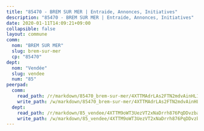 ```yaml
---
title: "85470 - BREM SUR MER | Entraide, Annonces, Initiatives"
description: "85470 - BREM SUR MER | Entraide, Annonces, Initiatives"
date: 2020-01-11T14:09:21+09:00
collapsible: false
layout: commune
comm:
  nom: "BREM SUR MER"
  slug: brem-sur-mer
  cp: "85470"
dept:
  nom: "Vendée"
  slug: vendee
  num: "85"
peerpad:
  comm:
    read_path: /r/markdown/85470_brem-sur-mer/4XTTMAdrLAs2FTN2mdvAinHL11Y4dE1x6eALZ5v82D37NyxTc
    write_path: /w/markdown/85470_brem-sur-mer/4XTTMAdrLAs2FTN2mdvAinHL11Y4dE1x6eALZ5v82D37NyxTc-K3TgUGKm81xtzwEQxEJGMNbRgdNRPbca1JKZqZSBGBLjuX7Z6nRxcgvnw6zQcVnLt4toYXguFNcS2axU2nmuvVTFtvmN8hyu1ai4EcdFeRR5Qvy3NpAdhXcWf4vBQLvG3SYVYavv
  dept:
    read_path: /r/markdown/85_vendee/4XTTM9oWT3UezVT2xNaDrrh876PqDDvzbaovSPP6P6ha63Ezk
    write_path: /w/markdown/85_vendee/4XTTM9oWT3UezVT2xNaDrrh876PqDDvzbaovSPP6P6ha63Ezk-K3TgTz4T2Ao5CxcmNgKRpi6DXEbSZWgvvZNdT7V4KiJycR1vvtGLxg5iYYYKajishdNzKNazAywn7vjwqtQs859ALiENaqFJQsULDwd4rYqVPy8n3JbNCeuPxinCnetCgcSuCcyv
---
```


